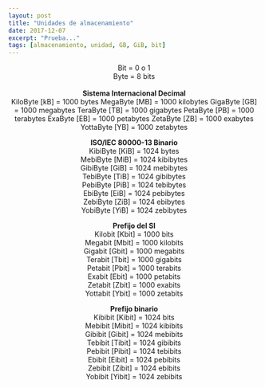 ```yaml
---
layout: post
title: "Unidades de almacenamiento"
date: 2017-12-07
excerpt: "Prueba..."
tags: [almacenamiento, unidad, GB, GiB, bit]
---
```


<div align="center">
Bit 	= 	0 o 1<br>
Byte 	= 	8 bits<br>
<br>
<b>Sistema Internacional Decimal</b><br>
KiloByte 	[kB] 	= 	1000 bytes  
MegaByte 	[MB] 	= 	1000 kilobytes  
GigaByte 	[GB] 	= 	1000 megabytes  
TeraByte 	[TB] 	= 	1000 gigabytes  
PetaByte 	[PB] 	= 	1000 terabytes  
ExaByte 	[EB] 	= 	1000 petabytes  
ZetaByte 	[ZB] 	= 	1000 exabytes  
YottaByte   [YB] 	= 	1000 zetabytes  
  
<b>ISO/IEC 80000-13 Binario</b>  
KibiByte 	[KiB] 	= 	1024 bytes  
MebiByte 	[MiB] 	= 	1024 kibibytes  
GibiByte 	[GiB] 	= 	1024 mebibytes  
TebiByte 	[TiB] 	= 	1024 gibibytes  
PebiByte 	[PiB] 	= 	1024 tebibytes  
EbiByte 	[EiB] 	= 	1024 pebibytes  
ZebiByte 	[ZiB] 	= 	1024 ebibytes  
YobiByte 	[YiB] 	= 	1024 zebibytes  
  
<b>Prefijo del SI</b>  
Kilobit 	[Kbit] 	= 	1000 bits  
Megabit 	[Mbit] 	= 	1000 kilobits  
Gigabit 	[Gbit] 	= 	1000 megabits  
Terabit 	[Tbit] 	= 	1000 gigabits  
Petabit 	[Pbit] 	= 	1000 terabits  
Exabit 	    [Ebit] 	= 	1000 petabits  
Zetabit 	[Zbit] 	= 	1000 exabits  
Yottabit 	[Ybit] 	= 	1000 zetabits  
  
<b>Prefijo binario</b>  
Kibibit 	[Kibit] 	= 	1024 bits  
Mebibit 	[Mibit] 	= 	1024 kibibits  
Gibibit 	[Gibit] 	= 	1024 mebibits  
Tebibit 	[Tibit] 	= 	1024 gibibits  
Pebibit 	[Pibit] 	= 	1024 tebibits  
Ebibit 	    [Eibit] 	= 	1024 pebibits  
Zebibit 	[Zibit] 	= 	1024 ebibits  
Yobibit 	[Yibit] 	= 	1024 zebibits  
</div>

